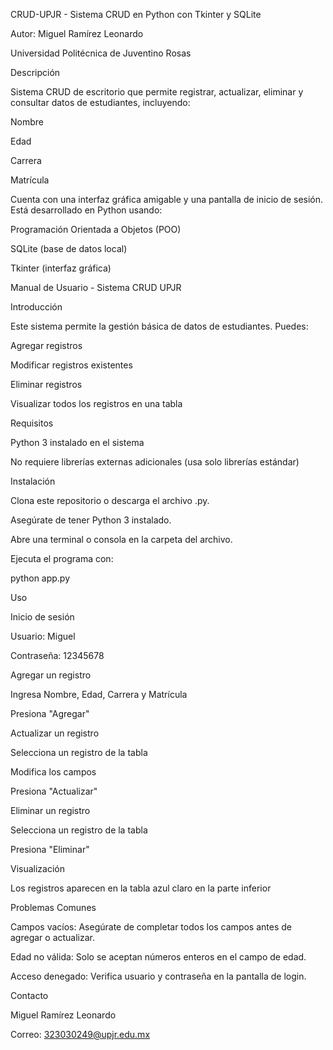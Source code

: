  CRUD-UPJR - Sistema CRUD en Python con Tkinter y SQLite

Autor: Miguel Ramírez Leonardo

Universidad Politécnica de Juventino Rosas

Descripción

Sistema CRUD de escritorio que permite registrar, actualizar, eliminar y consultar datos de estudiantes, incluyendo:

Nombre

Edad

Carrera

Matrícula

Cuenta con una interfaz gráfica amigable y una pantalla de inicio de sesión.
Está desarrollado en Python usando:

Programación Orientada a Objetos (POO)

SQLite (base de datos local)

Tkinter (interfaz gráfica)

 Manual de Usuario - Sistema CRUD UPJR
 
 Introducción

Este sistema permite la gestión básica de datos de estudiantes. Puedes:

Agregar registros

Modificar registros existentes

Eliminar registros

Visualizar todos los registros en una tabla

Requisitos

Python 3 instalado en el sistema

No requiere librerías externas adicionales (usa solo librerías estándar)

Instalación

Clona este repositorio o descarga el archivo .py.

Asegúrate de tener Python 3 instalado.

Abre una terminal o consola en la carpeta del archivo.

Ejecuta el programa con:

python app.py

Uso

Inicio de sesión

Usuario: Miguel

Contraseña: 12345678

Agregar un registro

Ingresa Nombre, Edad, Carrera y Matrícula

Presiona "Agregar"

Actualizar un registro

Selecciona un registro de la tabla

Modifica los campos

Presiona "Actualizar"

Eliminar un registro

Selecciona un registro de la tabla

Presiona "Eliminar"

Visualización

Los registros aparecen en la tabla azul claro en la parte inferior

Problemas Comunes

Campos vacíos: Asegúrate de completar todos los campos antes de agregar o actualizar.

Edad no válida: Solo se aceptan números enteros en el campo de edad.

Acceso denegado: Verifica usuario y contraseña en la pantalla de login.

Contacto

Miguel Ramírez Leonardo

Correo: 323030249@upjr.edu.mx
